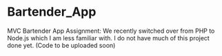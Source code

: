 # Bartender_App
MVC Bartender App Assignment:
We recently switched over from PHP to Node.js which I am less familiar with. I do not have much of this project done yet.
(Code to be uploaded soon)
